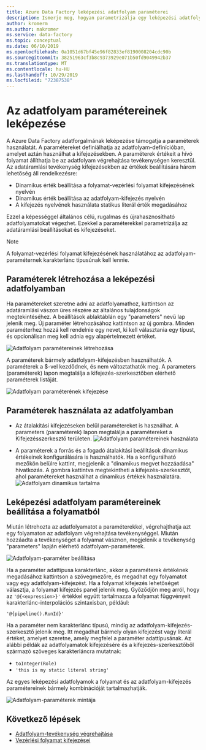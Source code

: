 ```yaml
---
title: Azure Data Factory leképezési adatfolyam paraméterei
description: Ismerje meg, hogyan parametrizálja egy leképezési adatfolyamot a adatfeldolgozó-folyamatokból
author: kromerm
ms.author: makromer
ms.service: data-factory
ms.topic: conceptual
ms.date: 06/10/2019
ms.openlocfilehash: 0a1051d67bf45e96f82833ef8190008204cdc90b
ms.sourcegitcommit: 38251963cf3b8c9373929e071b50fd9049942b37
ms.translationtype: MT
ms.contentlocale: hu-HU
ms.lasthandoff: 10/29/2019
ms.locfileid: "72387538"
---
```

# <a name="mapping-data-flow-parameters"></a>Az adatfolyam paramétereinek leképezése



A Azure Data Factory adatforgalmának leképezése támogatja a paraméterek használatát. A paramétereket definiálhatja az adatfolyam-definícióban, amelyet aztán használhat a kifejezésekben. A paraméterek értékeit a hívó folyamat állíthatja be az adatfolyam végrehajtása tevékenységen keresztül. Az adatáramlási tevékenység kifejezésekben az értékek beállítására három lehetőség áll rendelkezésre:

* Dinamikus érték beállítása a folyamat-vezérlési folyamat kifejezésének nyelvén
* Dinamikus érték beállítása az adatfolyam-kifejezés nyelvén
* A kifejezés nyelvének használata statikus literál érték megadásához

Ezzel a képességgel általános célú, rugalmas és újrahasznosítható adatfolyamatokat végezhet. Ezekkel a paraméterekkel parametrizálja az adatáramlási beállításokat és kifejezéseket.

> [!NOTE]
> A folyamat-vezérlési folyamat kifejezésének használatához az adatfolyam-paraméternek karakterlánc típusúnak kell lennie.

## <a name="create-parameters-in-mapping-data-flow"></a>Paraméterek létrehozása a leképezési adatfolyamban

Ha paramétereket szeretne adni az adatfolyamathoz, kattintson az adatáramlási vászon üres részére az általános tulajdonságok megtekintéséhez. A beállítások ablaktáblán egy "parameters" nevű lap jelenik meg. Új paraméter létrehozásához kattintson az új gombra. Minden paraméterhez hozzá kell rendelnie egy nevet, ki kell választania egy típust, és opcionálisan meg kell adnia egy alapértelmezett értéket.

![Adatfolyam paramétereinek létrehozása](media/data-flow/create-params.png "Adatfolyam paramétereinek létrehozása")

A paraméterek bármely adatfolyam-kifejezésben használhatók. A paraméterek a $-vel kezdődnek, és nem változtathatók meg. A parameters (paraméterek) lapon megtalálja a kifejezés-szerkesztőben elérhető paraméterek listáját.

![Adatfolyam paraméterének kifejezése](media/data-flow/parameter-expression.png "Adatfolyam paraméterének kifejezése")

## <a name="use-parameters-in-your-data-flow"></a>Paraméterek használata az adatfolyamban

* Az átalakítási kifejezéseken belül paramétereket is használhat. A parameters (paraméterek) lapon megtalálja a paramétereket a Kifejezésszerkesztő területen. ![Adatfolyam paramétereinek használata](media/data-flow/params9.png "Use adatfolyam-paraméterek ")

* A paraméterek a forrás és a fogadó átalakítási beállítások dinamikus értékeinek konfigurálására is használhatók. Ha a konfigurálható mezőkön belülre kattint, megjelenik a "dinamikus megvet hozzáadása" hivatkozás. A gombra kattintva megtekintheti a kifejezés-szerkesztőt, ahol paramétereket használhat a dinamikus értékek használatára. ![Adatfolyam dinamikus tartalma](media/data-flow/params6.png "DATA-folyamat dinamikus tartalma ")

## <a name="set-mapping-data-flow-parameters-from-pipeline"></a>Leképezési adatfolyam paramétereinek beállítása a folyamatból

Miután létrehozta az adatfolyamatot a paraméterekkel, végrehajthatja azt egy folyamaton az adatfolyam végrehajtása tevékenységgel. Miután hozzáadta a tevékenységet a folyamat vásznon, megjelenik a tevékenység "parameters" lapján elérhető adatfolyam-paraméterek.

![Adatfolyam-paraméter beállítása](media/data-flow/parameter-assign.png "Adatfolyam-paraméter beállítása")

Ha a paraméter adattípusa karakterlánc, akkor a paraméterek értékének megadásához kattintson a szövegmezőre, és megadhat egy folyamatot vagy egy adatfolyam-kifejezést. Ha a folyamat kifejezés lehetőséget választja, a folyamat kifejezés panel jelenik meg. Győződjön meg arról, hogy az `'@{<expression>}'` értékkel együtt tartalmazza a folyamat függvényeit karakterlánc-interpolációs szintaxisban, például:

```'@{pipeline().RunId}'```

Ha a paraméter nem karakterlánc típusú, mindig az adatfolyam-kifejezés-szerkesztő jelenik meg. Itt megadhat bármely olyan kifejezést vagy literál értéket, amelyet szeretne, amely megfelel a paraméter adattípusának. Az alábbi példák az adatfolyamatok kifejezésére és a kifejezés-szerkesztőből származó szöveges karakterláncra mutatnak:

* ```toInteger(Role)```
* ```'this is my static literal string'```

Az egyes leképezési adatfolyamok a folyamat és az adatfolyam-kifejezés paramétereinek bármely kombinációját tartalmazhatják. 

![Adatfolyam-paraméterek mintája](media/data-flow/parameter-example.png "Adatfolyam-paraméterek mintája")



## <a name="next-steps"></a>Következő lépések
* [Adatfolyam-tevékenység végrehajtása](control-flow-execute-data-flow-activity.md)
* [Vezérlési folyamat kifejezései](control-flow-expression-language-functions.md)
